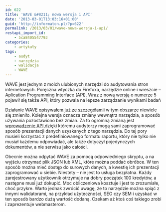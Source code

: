 ```yaml
---
id: 622
title: 'WAVE &#8211; nowa wersja i API'
date: '2013-03-01T13:03:16+01:00'
guid: 'http://informaton.pl/?p=622'
permalink: /2013/03/01/wave-nowa-wersja-i-api/
restapi_import_id:
    - 5ca8405547793
categories:
    - artykuły
tags:
    - audyt
    - narzędzia
    - walidacja
    - WAVE
---
```


WAVE jest jednym z moich ulubionych narzędzi do audytowania stron internetowych. Poręczna wtyczka do Firefoxa, narzędzie online i wreszcie – Aplication Programming Interface (API). Wraz z nową wersją o numerze 5 pojawił się także API, który pozwala na lepsze zarządzanie wynikami badań

Działanie WAVE [opisywałem już ze szczegółami](http://informaton.pl/?p=21)i w tym obszarze niewiele się zmieniło. Kolejna wersja oznacza zmiany wewnątrz narzędzia, a sposób używania pozostawiono bez zmian. Za to ogromną zmianą jest [wprowadzenie API,](http://wave.webaim.org/api/)dzięki któremu audytorzy mogą sami zaprogramować sposób prezentacji danych uzyskanych z tego narzędzia. Do tej pory musieli korzystać z predefiniowanego formatu raportu, który nie tylko nie musiał każdemu odpowiadać, ale także dotyczył pojedynczych dokumentów, a nie serwisu jako całości.

Obecnie można odpytać WAVE za pomocą odpowiedniego skryptu, a na wyjściu otrzymać plik JSON lub XML, które można poddać obróbce. W ten sposób można mieć dostęp do surowych danych, a kwestię ich prezentacji zaprogramować u siebie. Niestety – nie jest to usługa bezpłatna. Każdy zarejestrowany użytkownik otrzymuje na dobry początek 100 kredytów, a następne musi już dokupić. Moc obliczeniowa kosztuje i jest to zrozumiałe, choć przykre. Warto jednak zwrócić uwagę, że to narzędzie można spiąć z innymi walidatorami, na przykład użyteczności, SEO czy SEM i uzyskać w ten sposób bardzo dużą wartość dodaną. Czekam aż ktoś coś takiego zrobi i zaprezentuje webmasterom.
